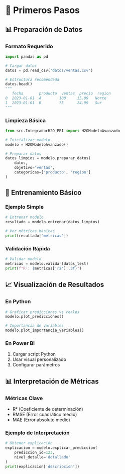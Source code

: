 # 🎯 Primeros Pasos

## 📊 Preparación de Datos

### Formato Requerido
```python
import pandas as pd

# Cargar datos
datos = pd.read_csv('datos/ventas.csv')

# Estructura recomendada
datos.head()
"""
   fecha       producto  ventas  precio  region
0  2023-01-01  A        100     15.99   Norte
1  2023-01-01  B        75      24.99   Sur
"""
```

### Limpieza Básica
```python
from src.IntegradorH2O_PBI import H2OModeloAvanzado

# Inicializar modelo
modelo = H2OModeloAvanzado()

# Preparar datos
datos_limpios = modelo.preparar_datos(
    datos,
    objetivo='ventas',
    categoricas=['producto', 'region']
)
```

## 🤖 Entrenamiento Básico

### Ejemplo Simple
```python
# Entrenar modelo
resultado = modelo.entrenar(datos_limpios)

# Ver métricas básicas
print(resultado['metricas'])
```

### Validación Rápida
```python
# Validar modelo
metricas = modelo.validar(datos_test)
print(f"R²: {metricas['r2']:.3f}")
```

## 📈 Visualización de Resultados

### En Python
```python
# Graficar predicciones vs reales
modelo.plot_predicciones()

# Importancia de variables
modelo.plot_importancia_variables()
```

### En Power BI
1. Cargar script Python
2. Usar visual personalizado
3. Configurar parámetros

## 📊 Interpretación de Métricas

### Métricas Clave
- R² (Coeficiente de determinación)
- RMSE (Error cuadrático medio)
- MAE (Error absoluto medio)

### Ejemplo de Interpretación
```python
# Obtener explicación
explicacion = modelo.explicar_prediccion(
    prediccion_id=123,
    nivel_detalle='detallado'
)
print(explicacion['descripcion'])
``` 